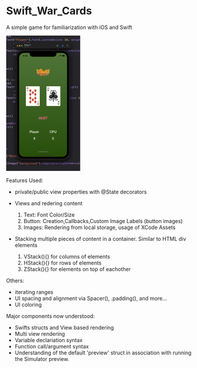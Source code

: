 # Swift_War_Cards
A simple game for familiarization with iOS and Swift

<img src="https://github.com/chparmley/Swift_War_Cards/blob/main/Screen%20Shot%202022-02-10%20at%2010.46.13%20PM.png?raw=true" width="200" title="hover text">


Features Used:
  - private/public view properties with @State decorators
  - Views and redering content
    1. Text: Font Color/Size
    2. Button: Creation,Callbacks,Custom Image Labels (button images)
    3. Images: Rendering from local storage, usage of XCode Assets
    
  - Stacking multiple pieces of content in a container. Similar to HTML div elements
    1. VStack(){} for columns of elements
    2. HStack(){} for rows of elements
    3. ZStack(){} for elements on top of eachother

 Others:
  - iterating ranges
  - UI spacing and alignment via Spacer(), .padding(), and more...
  - UI coloring

Major components now understood:
  - Swifts structs and View based rendering
  - Multi view rendering
  - Variable declariation syntax
  - Function call/argument syntax
  - Understanding of the default 'preview' struct in association with running the Simulator preview.
